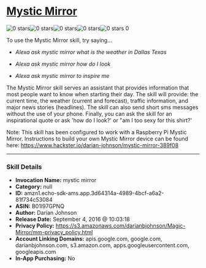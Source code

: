 # [Mystic Mirror](http://alexa.amazon.com/#skills/amzn1.echo-sdk-ams.app.3d64314a-4989-4bcf-a6a2-81f734c53084)
![0 stars](../../images/ic_star_border_black_18dp_1x.png)![0 stars](../../images/ic_star_border_black_18dp_1x.png)![0 stars](../../images/ic_star_border_black_18dp_1x.png)![0 stars](../../images/ic_star_border_black_18dp_1x.png)![0 stars](../../images/ic_star_border_black_18dp_1x.png) 0

To use the Mystic Mirror skill, try saying...

* *Alexa ask mystic mirror what is the weather in Dallas Texas*

* *Alexa ask mystic mirror how do I look*

* *Alexa ask mystic mirror to inspire me*

The Mystic Mirror skill serves an assistant that provides information that most people want to know when starting their day. The skill will provide: the current time, the weather (current and forecast), traffic information, and major news stories (headlines). The skill can also send short sms messages without the use of your phone. Finally, you can ask the skill for an inspirational quote or ask 'how do I look?' or "am I too sexy for this shirt?'

Note: This skill has been configured to work with a Raspberry Pi Mystic Mirror. Instructions to build your own Mystic Mirror device can be found here: https://www.hackster.io/darian-johnson/mystic-mirror-389f08

***

### Skill Details

* **Invocation Name:** mystic mirror
* **Category:** null
* **ID:** amzn1.echo-sdk-ams.app.3d64314a-4989-4bcf-a6a2-81f734c53084
* **ASIN:** B01I97GPNQ
* **Author:** Darian Johnson
* **Release Date:** September 4, 2016 @ 10:03:18
* **Privacy Policy:** https://s3.amazonaws.com/darianbjohnson/Magic-Mirror/mm-privacy_policy.html
* **Account Linking Domains:** apis.google.com, google.com, darianbjohnson.com, s3.amazon.com, apps.googleusercontent.com, googleapis.com
* **In-App Purchasing:** No
